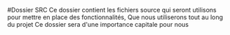 #Dossier SRC
Ce dossier contient les fichiers source qui seront utilisons pour mettre en place des fonctionnalités,
Que nous utiliserons tout au long du projet
Ce dossier sera d'une importance capitale pour nous